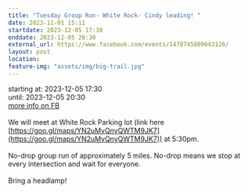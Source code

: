 ```yaml
---
title: "Tuesday Group Run- White Rock- Cindy leading! "
date: 2023-11-01 15:11
startdate: 2023-12-05 17:30
enddate: 2023-12-05 20:30
external_url: https://www.facebook.com/events/1478745809643126/
layout: post
location: 
feature-img: "assets/img/big-trail.jpg"
---
```


starting at: 2023-12-05 17:30<br>until: 2023-12-05 20:30<br><a href="https://www.facebook.com/events/1478745809643126/">more info on FB</a><br><br>We will meet at White Rock Parking lot (link here [https://goo.gl/maps/YN2uMvQnyQWTM9JK7](https://goo.gl/maps/YN2uMvQnyQWTM9JK7)) at 5&#58;30pm. <br>
  <br>
  No-drop group run of approximately 5 miles. No-drop means we stop at every intersection and wait for everyone. <br>
  <br>
  Bring a headlamp!<br>
  <br>
  <br>
  
